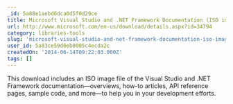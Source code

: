 ```yaml
---
_id: 5a88e1aebd6dca0d5f0d29ce
title: Microsoft Visual Studio and .NET Framework Documentation (ISO image) 
url: http://www.microsoft.com/en-us/download/details.aspx?id=34794
category: libraries-tools
slug: 'microsoft-visual-studio-and-net-framework-documentation-iso-image'
user_id: 5a83ce59d6eb0005c4ecda2c
createdOn: '2014-06-14T09:22:03.000Z'
tags: []
---
```


This download includes an ISO image file of the Visual Studio and .NET Framework documentation—overviews, how-to articles, API reference pages, sample code, and more—to help you in your development efforts.
